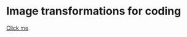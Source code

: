 # Image transformations for coding

[Click me](https://vicente-gonzalez-ruiz.github.io/image_transformations_for_coding/).
